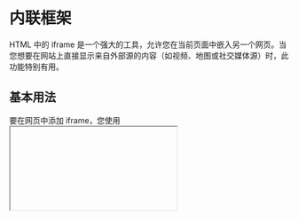 # 内联框架

HTML 中的 iframe 是一个强大的工具，允许您在当前页面中嵌入另一个网页。当您想要在网站上直接显示来自外部源的内容（如视频、地图或社交媒体源）时，此功能特别有用。

## 基本用法

要在网页中添加 iframe，您使用 <iframe> 标签并使用 src 属性指定源 URL。这是一个简单的示例：

```html
<iframe src="https://www.example.com"></iframe>
```

此代码将位于 https://www.example.com 的网页嵌入到您的当前页面中。

## 自定义外观和行为

您可以使用各种属性自定义 iframe 的外观和行为：

**宽度和高度**：您可以使用 width 和 height 属性设置 iframe 的尺寸。例如：

```html
<iframe src="https://www.example.com" width="500" height="300"></iframe>
```

**边框**：frameborder 属性控制 iframe 周围边框的存在。将其设置为 0 会移除边框，而 1 会添加边框：

```html
<iframe src="https://www.example.com" frameborder="0"></iframe>
```

**滚动**：scrolling 属性指定 iframe 是否应该有滚动条。您可以将其设置为 yes、no 或 auto：

```html
<iframe src="https://www.example.com" scrolling="no"></iframe>
```

**全屏**：allowfullscreen 属性允许 iframe 在全屏模式下查看：

```html
<iframe src="https://www.example.com" allowfullscreen></iframe>
```

## 安全考虑

当嵌入来自另一个源的内容时，确保源 URL 安全且可信至关重要。这有助于防止中间人攻击等安全风险。为此强烈建议使用 HTTPS。

## 高级功能

**沙盒**：sandbox 属性通过限制嵌入内容可以执行的操作来添加额外的安全层。例如，您可以通过指定适当的限制来禁止脚本或表单：

```html
<iframe src="https://www.example.com" sandbox="allow-scripts"></iframe>
```

- **跨源资源共享（CORS）**：如果嵌入内容需要与您的页面交互，请确保托管 iframe 内容的服务器设置了适当的 CORS 头。
- **响应式 Iframe**：要使 iframe 响应式，您可以使用 CSS 根据视口调整其大小。例如，以下 CSS 使 iframe 响应式：

```css
.responsive-iframe {
    width: 100%;
    height: auto;
    aspect-ratio: 16 / 9;
}
```

您可以像这样将此类应用到您的 iframe：

```html
<iframe src="https://www.example.com" class="responsive-iframe"></iframe>
```

通过理解和利用这些功能，您可以有效地在网页中嵌入和管理 iframe，通过无缝集成外部内容来增强用户体验。

